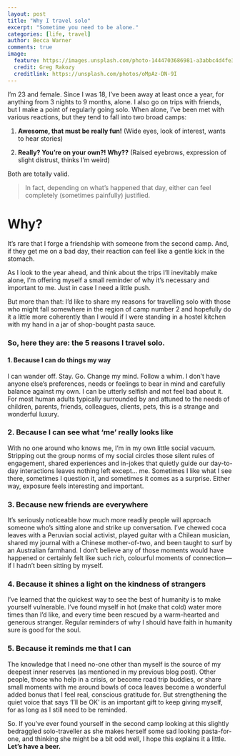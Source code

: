 ```yaml
---
layout: post
title: "Why I travel solo"
excerpt: "Sometime you need to be alone."
categories: [life, travel]
author: Becca Warner 
comments: true
image:
  feature: https://images.unsplash.com/photo-1444703686981-a3abbc4d4fe3?crop=entropy&dpr=2&fit=crop&fm=jpg&h=475&ixjsv=2.1.0&ixlib=rb-0.3.5&q=50&w=1250
  credit: Greg Rakozy
  creditlink: https://unsplash.com/photos/oMpAz-DN-9I
---
```


I’m 23 and female. Since I was 18, I’ve been away at least once a year, for anything from 3 nights to 9 months, alone. I also go on trips with friends, but I make a point of regularly going solo. When alone, I’ve been met with various reactions, but they tend to fall into two broad camps:

1. **Awesome, that must be really fun!** (Wide eyes, look of interest, wants to hear stories)

2. **Really? You’re on your own?! Why??** (Raised eyebrows, expression of slight distrust, thinks I’m weird)

Both are totally valid. 
>In fact, depending on what’s happened that day, either can feel completely (sometimes painfully) justified.
# Why?
It’s rare that I forge a friendship with someone from the second camp. And, if they get me on a bad day, their reaction can feel like a gentle kick in the stomach.

As I look to the year ahead, and think about the trips I’ll inevitably make alone, I’m offering myself a small reminder of why it’s necessary and important to me. Just in case I need a little push.

But more than that: I’d like to share my reasons for travelling solo with those who might fall somewhere in the region of camp number 2 and hopefully do it a little more coherently than I would if I were standing in a hostel kitchen with my hand in a jar of shop-bought pasta sauce.

### So, here they are: the 5 reasons I travel solo.

#### 1. Because I can do things my way
I can wander off. Stay. Go. Change my mind. Follow a whim. I don’t have anyone else’s preferences, needs or feelings to bear in mind and carefully balance against my own. I can be utterly selfish and not feel bad about it. For most human adults typically surrounded by and attuned to the needs of children, parents, friends, colleagues, clients, pets, this is a strange and wonderful luxury.

### 2. Because I can see what ‘me’ really looks like
With no one around who knows me, I’m in my own little social vacuum. Stripping out the group norms of my social circles those silent rules of engagement, shared experiences and in-jokes that quietly guide our day-to-day interactions leaves nothing left except… me. Sometimes I like what I see there, sometimes I question it, and sometimes it comes as a surprise. Either way, exposure feels interesting and important.

### 3. Because new friends are everywhere
It’s seriously noticeable how much more readily people will approach someone who’s sitting alone and strike up conversation. I’ve chewed coca leaves with a Peruvian social activist, played guitar with a Chilean musician, shared my journal with a Chinese mother-of-two, and been taught to surf by an Australian farmhand. I don’t believe any of those moments would have happened or certainly felt like such rich, colourful moments of connection— if I hadn’t been sitting by myself.

### 4. Because it shines a light on the kindness of strangers
I’ve learned that the quickest way to see the best of humanity is to make yourself vulnerable. I’ve found myself in hot (make that cold) water more times than I’d like, and every time been rescued by a warm-hearted and generous stranger. Regular reminders of why I should have faith in humanity sure is good for the soul.

### 5. Because it reminds me that I can
The knowledge that I need no-one other than myself is the source of my deepest inner reserves (as mentioned in my previous blog post). Other people, those who help in a crisis, or become road trip buddies, or share small moments with me around bowls of coca leaves become a wonderful added bonus that I feel real, conscious gratitude for. But strengthening the quiet voice that says ‘I’ll be OK’ is an important gift to keep giving myself, for as long as I still need to be reminded.

So. If you’ve ever found yourself in the second camp looking at this slightly bedraggled solo-traveller as she makes herself some sad looking pasta-for-one, and thinking she might be a bit odd well, I hope this explains it a little. **Let’s have a beer.**





